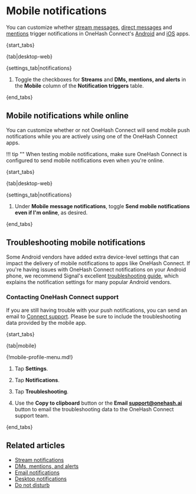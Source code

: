 # Mobile notifications

You can customize whether [stream messages](/help/stream-notifications),
[direct messages](/help/dm-mention-alert-notifications) and
[mentions][notifications-wildcard-mentions] trigger notifications in OneHash Connect's
[Android](https://zulip.com/apps/ios) and [iOS](https://zulip.com/apps/ios)
apps.

{start_tabs}

{tab|desktop-web}

{settings_tab|notifications}

1. Toggle the checkboxes for **Streams** and **DMs, mentions, and alerts**
   in the **Mobile** column of the **Notification triggers** table.

{end_tabs}

[notifications-wildcard-mentions]: /help/dm-mention-alert-notifications#wildcard-mentions

## Mobile notifications while online

You can customize whether or not OneHash Connect will send mobile push
notifications while you are actively using one of the OneHash Connect apps.

!!! tip ""
    When testing mobile notifications, make sure OneHash Connect is
    configured to send mobile notifications even when you're online.

{start_tabs}

{tab|desktop-web}

{settings_tab|notifications}

1. Under **Mobile message notifications**, toggle
   **Send mobile notifications even if I'm online**, as desired.

{end_tabs}

## Troubleshooting mobile notifications

Some Android vendors have added extra device-level settings that can impact the
delivery of mobile notifications to apps like OneHash Connect. If you're having issues
with OneHash Connect notifications on your Android phone, we recommend Signal's excellent
[troubleshooting guide](https://support.signal.org/hc/en-us/articles/360007318711-Troubleshooting-Notifications#android_notifications_troubleshooting),
which explains the notification settings for many popular Android vendors.

### Contacting OneHash Connect support

If you are still having trouble with your push notifications, you can send an
email to [Connect support](/help/contact-support). Please be sure to include the
troubleshooting data provided by the mobile app.

{start_tabs}

{tab|mobile}

{!mobile-profile-menu.md!}

1. Tap **Settings**.

1. Tap **Notifications**.

1. Tap **Troubleshooting**.

1. Use the **Copy to clipboard** button or the **Email support@onehash.ai**
   button to email the troubleshooting data to the OneHash Connect support team.

{end_tabs}

## Related articles

* [Stream notifications](/help/stream-notifications)
* [DMs, mentions, and alerts](/help/dm-mention-alert-notifications)
* [Email notifications](/help/email-notifications)
* [Desktop notifications](/help/desktop-notifications)
* [Do not disturb](/help/do-not-disturb)
